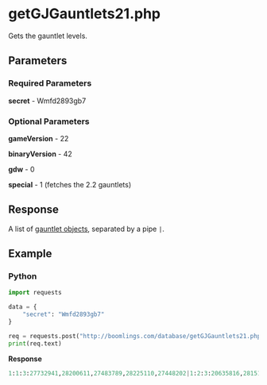 # getGJGauntlets21.php

Gets the gauntlet levels.

## Parameters

### Required Parameters

**secret** - Wmfd2893gb7

### Optional Parameters

**gameVersion** - 22

**binaryVersion** - 42

**gdw** - 0

**special** - 1 (fetches the 2.2 gauntlets)

## Response

A list of [gauntlet objects](/resources/server/gauntlet.md), separated by a pipe `|`.

## Example

<!-- tabs:start -->

### **Python**

```py
import requests

data = {
    "secret": "Wmfd2893gb7"
}

req = requests.post("http://boomlings.com/database/getGJGauntlets21.php", data=data)
print(req.text)
```

**Response**
```py
1:1:3:27732941,28200611,27483789,28225110,27448202|1:2:3:20635816,28151870,25969464,24302376,27399722|1:3:3:28179535,29094196,29071134,26317634,12107595|1:4:3:26949498,26095850,27973097,27694897,26070995|1:5:3:18533341,28794068,28127292,4243988,28677296|1:6:3:28255647,27929950,16437345,28270854,29394058|1:7:3:25886024,4259126,26897899,7485599,19862531|1:8:3:18025697,23189196,27786218,27728679,25706351#74aeff3cb009cbde1d7235e1c7e74b47d793eb82
```

<!-- tabs:end -->
